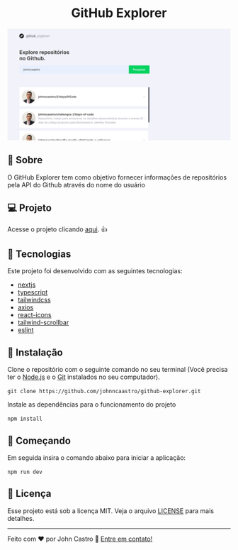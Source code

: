 <h1 align="center">
  GitHub Explorer
</h1>

![github-explorer](https://github.com/johnncaastro/github-explorer/blob/main/public/homepage-github-explorer.png)

## :page_with_curl: Sobre

O GitHub Explorer tem como objetivo fornecer informações de repositórios pela API do Github através do nome do usuário

## :computer: Projeto

Acesse o projeto clicando [aqui](https://github-explorer-ecru.vercel.app/). :+1:

## 🚀 Tecnologias

Este projeto foi desenvolvido com as seguintes tecnologias:

- [nextjs](https://nextjs.org/)
- [typescript](https://www.typescriptlang.org/)
- [tailwindcss](https://tailwindcss.com/)
- [axios](https://axios-http.com/ptbr/)
- [react-icons](https://react-icons.github.io/react-icons)
- [tailwind-scrollbar](https://www.npmjs.com/package/tailwind-scrollbar)
- [eslint](https://eslint.org/)

## 👷 Instalação

Clone o repositório com o seguinte comando no seu terminal (Você precisa ter o [Node.js](https://nodejs.org/en/) e o [Git](https://git-scm.com/) instalados no seu computador).

```git clone https://github.com/johnncaastro/github-explorer.git```

Instale as dependências para o funcionamento do projeto

```npm install```

## 🏃 Começando

Em seguida insira o comando abaixo para iniciar a aplicação:

```npm run dev```

## :memo: Licença

Esse projeto está sob a licença MIT. Veja o arquivo [LICENSE](https://github.com/johnncaastro/github-explorer/blob/main/LICENSE) para mais detalhes.

---

Feito com ♥ por John Castro :wave: [Entre em contato!](https://www.linkedin.com/in/johnncaastro/)

<!-- portfoliodev -->
